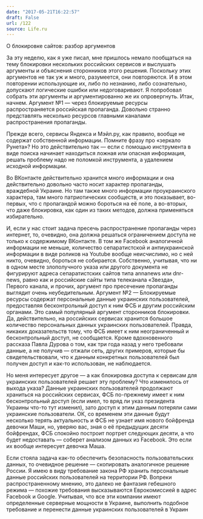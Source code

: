 ```yaml
---
date: "2017-05-21T16:22:57"
draft: False
url: /122
source: Life.ru
---
```


О блокировке сайтов: разбор аргументов

За эту неделю, как я уже писал, мне пришлось немало пообщаться на тему блокировки нескольких российских сервисов и выслушать аргументы и объяснения сторонников этого решения. Поскольку этих аргументов не так уж и много, разумеется, они повторяются. И в этом повторении использующие их, либо по незнанию, либо сознательно, допускают логические ошибки или недоговаривают. Я попробовал собрать эти аргументы и аргументированно же их опровергнуть.
Итак, начнем.
Аргумент №1 — через блокируемые ресурсы распространяется российская пропаганда.
Довольно странно представлять несколько ресурсов главными каналами распространения пропаганды.

Прежде всего, сервисы Яндекса и Мэйл.ру, как правило, вообще не содержат собственной информации. Помните фразу про «зеркало Рунета»? Но это действительно так — если с помощью инструмента в виде поиска начинает находиться ложная или опасная информация, решать проблему надо не поломкой инструмента, а удалением исходной информации.

Во ВКонтакте действительно хранится много информации и она действительно довольно часто носит характер пропаганды, враждебной Украине. Но там также много информации проукраинского характера, там много патриотических сообществ, и это показывает, во-первых, что с пропагандой можно бороться на её поле, а во-вторых, что даже блокировка, как один из таких методов, должна применяться избирательно.

И, если у нас стоит задача пресечь распространение пропаганды через интернет, то, очевидно, она должна решаться ограничением доступа не только к содержимому ВКонтакте. В том же Facebook аналогичной информации не меньше, количество сепаратистской и антиукраинской информации в виде роликов на Youtube вообще неисчислимо, но с ней никто, очевидно, бороться не собирается. Собственно, учитывая, что ни в одном месте злополучного указа или другого документа не фигурируют адреса сепаратистских сайтов типа annanews или dnr-news, равно как и российские сайты типа телеканала «Звезда», Первого канала,  и прочих, аргумент про пресечение пропаганды выглядит очень неубедительным.
Аргумент №2 — Блокируемые ресурсы содержат персональные данные украинских пользователей, предоставляя бесконтрольный доступ к ним ФСБ и другим российским органами.
Это самый популярный аргумент сторонников блокировки. Да, действительно, на российских сервисах хранится большое количество персональных данных украинских пользователей. Правда, никаких доказательств тому, что ФСБ имеет к ним неограниченный и бесконтрольный доступ, не сообщается. Кроме вдохновенного рассказа Павла Дурова о том, как три года назад у него требовали данные, а не получив — отжали сеть, других примеров, которые бы свидетельствовали, что к данным конкретных пользователей был получен доступ и как-то использован, не наблюдается.

Но меня интересует другое — а как блокировка доступа к сервисам для украинских пользователей решает эту проблему? Что изменилось от выхода указа? Данные украинских пользователей продолжают храниться на российских сервисах, ФСБ по-прежнему имеет к ним бесконтрольный доступ (если имел, то вряд ли указ президента Украины что-то тут изменил), зато доступ к этим данным потеряли сами украинские пользователи. ОК, со временем эти данные будут несколько терять актуальность и ФСБ не узнает имя нового бойфренда девочки Маши, но, уверяю вас, зная о её предыдущих десяти бойфрендах, ФСБ спокойно построит портрет следующих десяти, а что будет недоставать — соберет анализом данных из Facebook. Это если их вообще интересует девочка Маша.

Если стояла задача как-то обеспечить безопасность пользовательских данных, то очевидное решение — скопировать аналогичное решение России. Я имею в виду требование закона РФ хранить персональные данные российских пользователей на территории РФ. Вопреки распространенному мнению, это далеко не фантазия гебешного режима — похожие требования высказываются Еврокомиссией в адрес Facebook и Google. Учитывая, что все эти компании имеют определенные серверные мощности в Украине, выполнить подобное требование и перенести данные украинских пользователей в Украин
